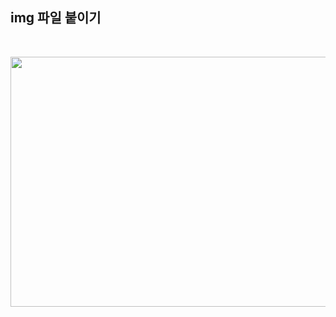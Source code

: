 ## img 파일 붙이기

<br/>

<p align = "center">
<img src= "https://user-images.githubusercontent.com/93025344/177233143-37f3b5aa-b3fb-40cb-acda-e40409aa66ab.png" width="600" height="400"/>
</p>
